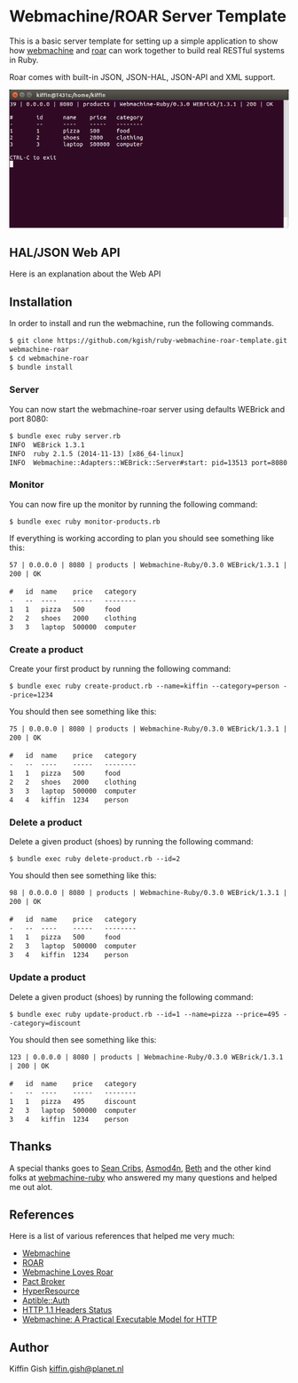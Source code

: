 # Webmachine/ROAR Server Template

This is a basic server template for setting up a simple application to show how 
[webmachine](https://github.com/seancribbs/webmachine-ruby) and [roar](https://github.com/apotonick/roar)
can work together to build real RESTful systems in Ruby.

Roar comes with built-in JSON, JSON-HAL, JSON-API and XML support.

![](images/screenshot-monitor.png?raw=true)

## HAL/JSON Web API

Here is an explanation about the Web API

## Installation

In order to install and run the webmachine, run the following commands.

    $ git clone https://github.com/kgish/ruby-webmachine-roar-template.git webmachine-roar
    $ cd webmachine-roar
    $ bundle install

### Server

You can now start the webmachine-roar server using defaults WEBrick and port 8080:

    $ bundle exec ruby server.rb
    INFO  WEBrick 1.3.1
    INFO  ruby 2.1.5 (2014-11-13) [x86_64-linux]
    INFO  Webmachine::Adapters::WEBrick::Server#start: pid=13513 port=8080

### Monitor

You can now fire up the monitor by running the following command:

    $ bundle exec ruby monitor-products.rb

If everything is working according to plan you should see something like this:

    57 | 0.0.0.0 | 8080 | products | Webmachine-Ruby/0.3.0 WEBrick/1.3.1 | 200 | OK

    #	id	name	price	category
    -	--	----	-----	--------
    1	1	pizza	500	    food
    2	2	shoes	2000	clothing
    3	3	laptop	500000	computer

### Create a product

Create your first product by running the following command:

    $ bundle exec ruby create-product.rb --name=kiffin --category=person --price=1234

You should then see something like this:

    75 | 0.0.0.0 | 8080 | products | Webmachine-Ruby/0.3.0 WEBrick/1.3.1 | 200 | OK

    #	id	name	price	category
    -	--	----	-----	--------
    1	1	pizza	500	    food
    2	2	shoes	2000	clothing
    3	3	laptop	500000	computer
    4	4	kiffin	1234	person

### Delete a product

Delete a given product (shoes) by running the following command:

    $ bundle exec ruby delete-product.rb --id=2

You should then see something like this:

    98 | 0.0.0.0 | 8080 | products | Webmachine-Ruby/0.3.0 WEBrick/1.3.1 | 200 | OK

    #	id	name	price	category
    -	--	----	-----	--------
    1	1	pizza	500	    food
    2	3	laptop	500000	computer
    3	4	kiffin	1234	person

### Update a product

Delete a given product (shoes) by running the following command:

    $ bundle exec ruby update-product.rb --id=1 --name=pizza --price=495 --category=discount

You should then see something like this:

    123 | 0.0.0.0 | 8080 | products | Webmachine-Ruby/0.3.0 WEBrick/1.3.1 | 200 | OK

    #	id	name	price	category
    -	--	----	-----	--------
    1	1	pizza	495	    discount
    2	3	laptop	500000	computer
    3	4	kiffin	1234	person

## Thanks

A special thanks goes to [Sean Cribs](https://github.com/seancribbs), [Asmod4n](https://github.com/Asmod4n),
[Beth](https://github.com/bethesque) and the other kind folks at [webmachine-ruby](https://github.com/seancribbs/webmachine-ruby)
who answered my many questions and helped me out alot.

## References

Here is a list of various references that helped me very much:

* [Webmachine](https://github.com/seancribbs/webmachine-ruby)
* [ROAR](https://github.com/apotonick/roar)
* [Webmachine Loves Roar](https://github.com/apotonick/webmachinelovesroar)
* [Pact Broker](https://github.com/bethesque/pact_broker)
* [HyperResource](https://github.com/gamache/hyperresource)
* [Aptible::Auth](https://github.com/aptible/aptible-auth-ruby)
* [HTTP 1.1 Headers Status](http://upload.wikimedia.org/wikipedia/commons/8/88/Http-headers-status.png)
* [Webmachine: A Practical Executable Model for HTTP](http://www.infoq.com/presentations/Webmachine-A-Practical-Executable-Model-for-HTTP)

## Author

Kiffin Gish <kiffin.gish@planet.nl>

